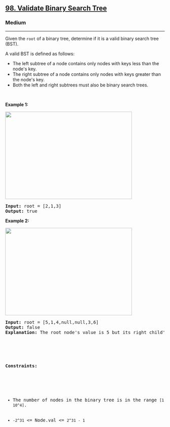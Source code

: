 <h2><a href="https://leetcode.com/problems/validate-binary-search-tree/description/">98. Validate Binary Search Tree</a></h2><h3>Medium</h3><hr><div><p>Given the <code>root</code> of a binary tree, determine if it is a valid binary search tree (BST).

A valid BST is defined as follows:

- The left subtree of a node contains only nodes with keys less than the node's key.
- The right subtree of a node contains only nodes with keys greater than the node's key.
- Both the left and right subtrees must also be binary search trees.


<p>&nbsp;</p>
<p><strong>Example 1:</strong></p>
<img alt="" src="https://assets.leetcode.com/uploads/2020/12/01/tree1.jpg" style="width: 400px; height: 277px;">
<pre><strong>Input:</strong> root = [2,1,3]
<strong>Output:</strong> true
</pre>

<p><strong>Example 2:</strong></p>
<img alt="" src="https://assets.leetcode.com/uploads/2020/12/01/tree2.jpg" style="width: 400px; height: 277px;">
<pre><strong>Input:</strong> root = [5,1,4,null,null,3,6]
<strong>Output:</strong> false
<strong>Explanation:</strong> The root node's value is 5 but its right child's value is 4.

<p>&nbsp;</p>
<p><strong>Constraints:</strong></p>

<ul>
	<li>The number of nodes in the binary tree is in the range <code>[1, 10^4]</code>.</li>
	<li><code>-2^31</code> <= Node.val <= <code>2^31 - 1</code></li>
</ul>
</div>
